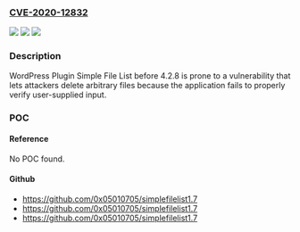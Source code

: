 ### [CVE-2020-12832](https://cve.mitre.org/cgi-bin/cvename.cgi?name=CVE-2020-12832)
![](https://img.shields.io/static/v1?label=Product&message=n%2Fa&color=blue)
![](https://img.shields.io/static/v1?label=Version&message=n%2Fa&color=blue)
![](https://img.shields.io/static/v1?label=Vulnerability&message=n%2Fa&color=brighgreen)

### Description

WordPress Plugin Simple File List before 4.2.8 is prone to a vulnerability that lets attackers delete arbitrary files because the application fails to properly verify user-supplied input.

### POC

#### Reference
No POC found.

#### Github
- https://github.com/0x05010705/simplefilelist1.7
- https://github.com/0x05010705/simplefilelist1.7
- https://github.com/0x05010705/simplefilelist1.7

